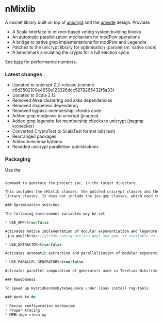 # nMixlib

A mixnet library built on top of [unicrypt](https://github.com/bfh-evg/univote2) and the [univote](https://github.com/bfh-evg/univote2) design. Provides

* A Scala interface to mixnet-based voting system building blocks
* An automatic parallelization mechanism for modPow operations
* A bridge to native gmp implementations for modPow and Legendre
* Patches to the unicrypt library for optimisation (parallelism, native code)
* A benchmark simulating the crypto for a full election cycle

See [here](https://nvotes.com/parallelizing-a-mixnet-prototype/) for performance numbers.

### Latest changes

* Updated to unicrypt 2.2-release (commit c6d3502100e4950e123326dcc5278265432f5a33)
* Updated to Scala 2.12
* Removed Akka clustering and akka dependencies
* Removed shapeless dependency
* Removed bypass-membership-checks code
* Added gmp modpows to unicrypt (jnagmp)
* Added gmp legendre for membership checks to unicrypt (jnagmp kronecker)
* Converted CryptoTest to ScalaTest format (sbt test)
* Rearranged packages
* Added benchmark/demo
* Readded unicrypt parallelism optimizations

### Packaging

Use the

~~~~sbt assembly~~~~

command to generate the project jar, in the target directory.

This includes the nMixlib classes, the patched unicrypt classes and the original unicrypt
library classes. It does not include the jna-gmp classes, which need to be provided at runtime.

### Optimization switches

The following environment variables may be set

* USE_GMP=true/false

Activates native implementation of modular exponentiation and legendre symbol via
[jna-gmp](https://github.com/square/jna-gmp) and gmp, if available on the system.

* USE_EXTRACTOR=true/false

Activates automatic extraction and parallelization of modular exponentiation calls.

* USE_PARALLEL_GENERATORS=true/false

Activates parallel computation of generators used in Terelius-Wikstrom proofs (experimental)

### Randomness

To speed up HybridRandomByteSequence under linux install rng-tools.

### Work to do

* Revise configuration mechanism
* Proper tracing
* MPBridge clean up